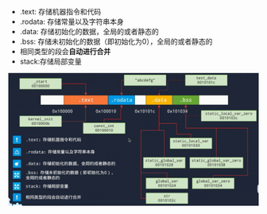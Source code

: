 - .text: 存储机器指令和代码
- .rodata: 存储常量以及字符串本身
- .data: 存储初始化的数据，全局的或者静态的
- .bss: 存储未初始化的数据（即初始化为0），全局的或者静态的
- 相同类型的段会**自动进行合并**
- stack:存储局部变量

![](../photo/image_1677488853641_0.png)